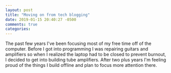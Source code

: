 ```yaml
---
layout: post
title: "Moving on from tech blogging"
date: 2019-01-15 20:40:27 -0500
comments: true
categories:
---
```


The past few years I've been focusing most of my free time off of the computer. Before I got into programming I was repairing guitars and amplifiers so when I realized the laptop had to be closed to prevent burnout, I decided to get into building tube amplifiers. After two plus years I'm feeling proud of the things I build offline and plan to focus more attention there. 

